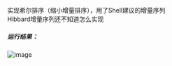 实现希尔排序（缩小增量排序），用了Shell建议的增量序列  
Hibbard增量序列还不知道怎么实现  
##### 运行结果：
![image](https://user-images.githubusercontent.com/91459872/139518522-eafb39f8-c8ec-47cc-93c7-c0ed7c3b81b1.png)
